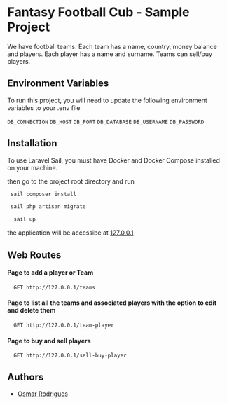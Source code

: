 
# Fantasy Football Cub - Sample Project

We have football teams. Each team has a name, country, money balance and players.
Each player has a name and surname.
Teams can sell/buy players.


## Environment Variables

To run this project, you will need to update the following environment variables to your .env file

`DB_CONNECTION`
`DB_HOST`
`DB_PORT`
`DB_DATABASE`
`DB_USERNAME`
`DB_PASSWORD`


## Installation

To use Laravel Sail, you must have Docker and Docker Compose installed on your machine. 

then go to the project root directory and run

 ```bash
  sail composer install
```
 ```bash
  sail php artisan migrate
```
```bash
  sail up
```

the application will be accessibe at [127.0.0.1](127.0.0.1)





## Web Routes

#### Page to add a player or Team

```HTTP
  GET http://127.0.0.1/teams
```

#### Page to list all the teams and associated players with the option to edit and delete them

```HTTP
  GET http://127.0.0.1/team-player
```

#### Page to buy and sell players

```HTTP
  GET http://127.0.0.1/sell-buy-player
```


## Authors

- [Osmar Rodrigues](https://www.linkedin.com/in/osmar-rodrigues-90a79b78/e)

